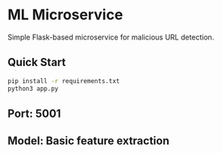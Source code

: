 # ML Microservice

Simple Flask-based microservice for malicious URL detection.

## Quick Start
```bash
pip install -r requirements.txt
python3 app.py
```

## Port: 5001
## Model: Basic feature extraction 